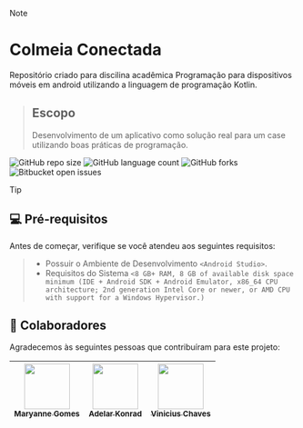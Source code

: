 > [!NOTE]
> # Colmeia Conectada
> Repositório criado para discilina acadêmica Programação para dispositivos móveis em android utilizando a linguagem de programação Kotlin.

> ## Escopo
> Desenvolvimento de um aplicativo como solução real para um case utilizando boas práticas de programação.

![GitHub repo size](https://img.shields.io/github/repo-size/maryanneg/ProjetoAbelhaAndroid?style=for-the-badge)
![GitHub language count](https://img.shields.io/github/languages/count/maryanneg/ProjetoAbelhaAndroid?style=for-the-badge)
![GitHub forks](https://img.shields.io/github/forks/maryanneg/ProjetoAbelhaAndroid?style=for-the-badge)
![Bitbucket open issues](https://img.shields.io/github/issues/maryanneg/ProjetoAbelhaAndroid?style=for-the-badge)

> [!TIP]
> ## 💻 Pré-requisitos
>Antes de começar, verifique se você atendeu aos seguintes requisitos:

>- Possuir o Ambiente de Desenvolvimento `<Android Studio>`.
>- Requisitos do Sistema `<8 GB+ RAM, 8 GB of available disk space minimum (IDE + Android SDK + Android Emulator, x86_64 CPU architecture; 2nd generation Intel Core or newer, or AMD CPU with support for a Windows Hypervisor.)`

## 🤝 Colaboradores

Agradecemos às seguintes pessoas que contribuíram para este projeto:

| [<img loading="lazy" src="https://avatars.githubusercontent.com/u/64758579?v=4" width=80><br><sub>Maryanne Gomes</sub>](https://github.com/maryanneg) |  [<img loading="lazy" src="https://avatars.githubusercontent.com/u/132116880?v=4" width=80><br><sub>Adelar Konrad</sub>](https://github.com/adelarkonrad) | [<img loading="lazy" src="https://avatars.githubusercontent.com/u/49620365?v=4" width=80><br><sub>Vinicius Chaves</sub>](https://github.com/vinchaves) |
| :---: | :---: | :---: |

